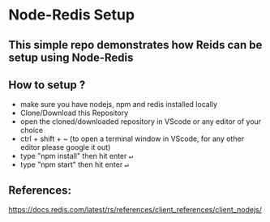 # Node-Redis Setup #

## This simple repo demonstrates how Reids can be setup using Node-Redis ##

## How to setup ? ##
* make sure you have nodejs, npm and redis installed locally
* Clone/Download this Repository
* open the cloned/downloaded repository in VScode or any editor of your choice
*  ctrl + shift + ~  (to open a terminal window in VScode, for any other editor please google it out)
* type "npm install"  then hit enter <kbd> ↵ </kbd>
* type "npm start" then hit enter <kbd> ↵ </kbd>

## References: ## 
 https://docs.redis.com/latest/rs/references/client_references/client_nodejs/